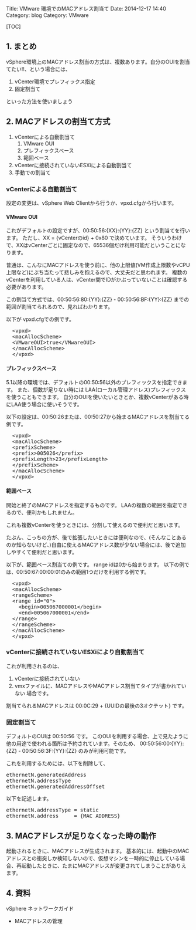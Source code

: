 Title: VMware 環境でのMACアドレス割当て
Date: 2014-12-17 14:40
Category: blog
Category: VMware

[TOC]

## 1. まとめ
vSphere環境上のMACアドレス割当の方式は、複数あります。自分のOUIを割当てたい!!、という場合には、

1. vCenter環境でプレフィックス指定
2. 固定割当て

といった方法を使いましょう

## 2. MACアドレスの割当て方式

1. vCenterによる自動割当て
    1. VMware OUI
    2. プレフィックスベース
    3. 範囲ベース
2. vCenterに接続されていないESXiによる自動割当て
3. 手動での割当て

### vCenterによる自動割当て
設定の変更は、vSphere Web Clientから行うか、vpxd.cfgから行います。
#### VMware OUI
これがデフォルトの設定ですが、00:50:56:{XX}:{YY}:{ZZ} という割当てを行います。
ただし、XX = {vCenterのid} + 0x80 で決めています。
そういうわけで、XXはvCenterごとに固定なので、65536個だけ利用可能だということになります。

普通は、こんなにMACアドレスを使う前に、他の上限値(VM作成上限数やvCPU上限など)にぶち当たって悲しみを抱えるので、大丈夫だと思われます。
複数のvCenterを利用している人は、vCenter間でIDがかぶっていないことは確認する必要があります。

この割当て方式では、00:50:56:80:{YY}:{ZZ} - 00:50:56:BF:{YY}:{ZZ} までの範囲が割当てられるので、見ればわかります。

以下が vpxd.cfgでの例です。

<pre>
  &lt;vpxd&gt;
  &lt;macAllocScheme&gt;
  &lt;VMwareOUI&gt;true&lt;/VMwareOUI&gt;
  &lt;/macAllocScheme&gt;
  &lt;/vpxd&gt;
</pre>

#### プレフィックスベース

5.1以降の環境では、デフォルトの00:50:56以外のプレフィックスを指定できます。
また、個数が足りない時には LAA(ローカル管理アドレス)プレフィックスを使うこともできます。
自分のOUIを使いたいときとか、複数vCenterがある時にLAA使う場合に使いそうです。

以下の設定は、00:50:26または、00:50:27から始まるMACアドレスを割当てる例です。

<pre>
  &lt;vpxd&gt;
  &lt;macAllocScheme&gt;
  &lt;prefixScheme&gt;
  &lt;prefix&gt;005026&lt;/prefix&gt;
  &lt;prefixLength&gt;23&lt;/prefixLength&gt;
  &lt;/prefixScheme&gt;
  &lt;/macAllocScheme&gt;
  &lt;/vpxd&gt;
</pre>

#### 範囲ベース

開始と終了のMACアドレスを指定するものです。
LAAの複数の範囲を指定できるので、便利かもしれません。

これも複数vCenterを使うときには、分割して使えるので便利だと思います。

たぶん、こっちの方が、後で拡張したいときには便利なので、(そんなことあるのか知らないけど、)自由に使えるMACアドレス数が少ない場合には、後で追加しやすくて便利だと思います。

以下が、範囲ベース割当ての例です。 range idは0から始まります。 以下の例では、00:50:67:00:00:01のみの範囲1つだけを利用する例です。

<pre>
  &lt;vpxd&gt;
  &lt;macAllocScheme&gt;
  &lt;rangeScheme&gt;
  &lt;range id="0"&gt;
    &lt;begin&gt;005067000001&lt;/begin&gt;
    &lt;end&gt;005067000001&lt;/end&gt;
  &lt;/range&gt;
  &lt;/rangeScheme&gt;
  &lt;/macAllocScheme&gt;
  &lt;/vpxd&gt;
</pre>

### vCenterに接続されていないESXiにより自動割当て
これが利用されるのは、
1. vCenterに接続されていない
2. vmxファイルに、MACアドレスやMACアドレス割当てタイプが書かれていない
場合です。

割当てられるMACアドレスは 00:0C:29 + {UUIDの最後の3オクテット} です。

### 固定割当て
デフォルトのOUIは 00:50:56 です。
このOUIを利用する場合、上で見たように他の用途で使われる箇所は予約されています。そのため、 00:50:56:00:{YY}:{ZZ} - 00:50:56:3F:{YY}:{ZZ} のみが利用可能です。

これを利用するためには、以下を削除して、

<pre>
ethernetN.generatedAddress
ethernetN.addressType
ethernetN.generatedAddressOffset
</pre>

以下を記述します。

<pre>
ethernetN.addressType = static
ethernetN.address     = {MAC ADDRESS}
</pre>

## 3. MACアドレスが足りなくなった時の動作

起動されるときに、MACアドレスが生成されます。
基本的には、起動中のMACアドレスとの衝突しか検知しないので、仮想マシンを一時的に停止している場合、再起動したときに、たまにMACアドレスが変更されてしまうことがありえます。

## 4. 資料
vSphere ネットワークガイド
- MACアドレスの管理

